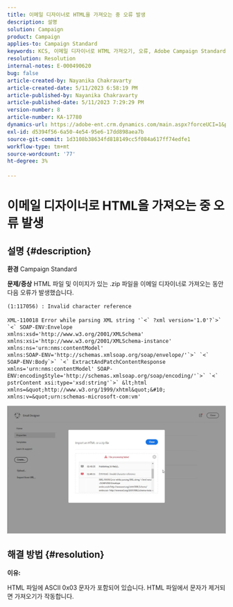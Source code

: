 ```yaml
---
title: 이메일 디자이너로 HTML을 가져오는 중 오류 발생
description: 설명
solution: Campaign
product: Campaign
applies-to: Campaign Standard
keywords: KCS, 이메일 디자이너로 HTML 가져오기, 오류, Adobe Campaign Standard
resolution: Resolution
internal-notes: E-000490620
bug: false
article-created-by: Nayanika Chakravarty
article-created-date: 5/11/2023 6:58:19 PM
article-published-by: Nayanika Chakravarty
article-published-date: 5/11/2023 7:29:29 PM
version-number: 8
article-number: KA-17780
dynamics-url: https://adobe-ent.crm.dynamics.com/main.aspx?forceUCI=1&pagetype=entityrecord&etn=knowledgearticle&id=1a9c45c9-2df0-ed11-8849-6045bd006239
exl-id: d5394f56-6a50-4e54-95e6-17dd898aea7b
source-git-commit: 1d3108b38634fd818149cc5f084a617ff74edfe1
workflow-type: tm+mt
source-wordcount: '77'
ht-degree: 3%

---
```


# 이메일 디자이너로 HTML을 가져오는 중 오류 발생

## 설명 {#description}

<b>환경</b>
Campaign Standard


<b>문제/증상</b>
HTML 파일 및 이미지가 있는 .zip 파일을 이메일 디자이너로 가져오는 동안 다음 오류가 발생했습니다.


```
(1:117056) : Invalid character reference

XML-110018 Error while parsing XML string '`<` ?xml version='1.0'?`>` `<` SOAP-ENV:Envelope 
xmlns:xsd='http://www.w3.org/2001/XMLSchema' 
xmlns:xsi='http://www.w3.org/2001/XMLSchema-instance' 
xmlns:ns='urn:nms:contentModel' 
xmlns:SOAP-ENV='http://schemas.xmlsoap.org/soap/envelope/'`>` `<` SOAP-ENV:Body`>` `<` ExtractAndPatchContentResponse 
xmlns='urn:nms:contentModel' SOAP-ENV:encodingStyle='http://schemas.xmlsoap.org/soap/encoding/'`>` `<` pstrContent xsi:type='xsd:string'`>` &lt;html xmlns=&quot;http://www.w3.org/1999/xhtml&quot;&#10; 
xmlns:v=&quot;urn:schemas-microsoft-com:vm'
```


![](assets/___1d9c45c9-2df0-ed11-8849-6045bd006239___.jpeg)


## 해결 방법 {#resolution}


<b>이유:</b>

HTML 파일에 ASCII 0x03 문자가 포함되어 있습니다. HTML 파일에서 문자가 제거되면 가져오기가 작동합니다.
